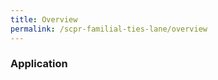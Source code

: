 ```yaml
---
title: Overview
permalink: /scpr-familial-ties-lane/overview
---
```


### **Application**


